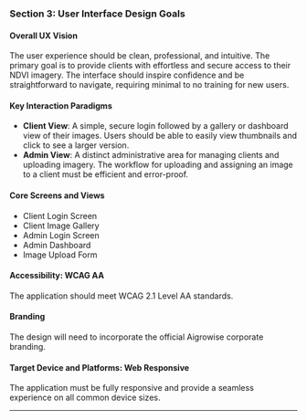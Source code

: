 ### **Section 3: User Interface Design Goals**

#### **Overall UX Vision**

The user experience should be clean, professional, and intuitive. The primary goal is to provide clients with effortless and secure access to their NDVI imagery. The interface should inspire confidence and be straightforward to navigate, requiring minimal to no training for new users.

#### **Key Interaction Paradigms**

* **Client View**: A simple, secure login followed by a gallery or dashboard view of their images. Users should be able to easily view thumbnails and click to see a larger version.
* **Admin View**: A distinct administrative area for managing clients and uploading imagery. The workflow for uploading and assigning an image to a client must be efficient and error-proof.

#### **Core Screens and Views**

* Client Login Screen
* Client Image Gallery
* Admin Login Screen
* Admin Dashboard
* Image Upload Form

#### **Accessibility: WCAG AA**

The application should meet WCAG 2.1 Level AA standards.

#### **Branding**

The design will need to incorporate the official Aigrowise corporate branding.

#### **Target Device and Platforms: Web Responsive**

The application must be fully responsive and provide a seamless experience on all common device sizes.

***
